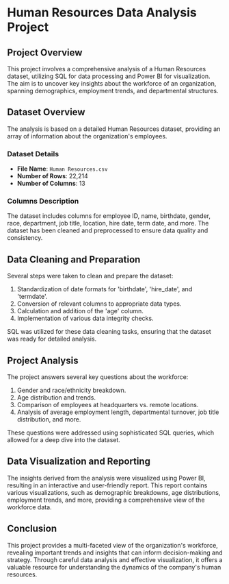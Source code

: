 # Human Resources Data Analysis Project

## Project Overview

This project involves a comprehensive analysis of a Human Resources dataset, utilizing SQL for data processing and Power BI for visualization. The aim is to uncover key insights about the workforce of an organization, spanning demographics, employment trends, and departmental structures.

## Dataset Overview

The analysis is based on a detailed Human Resources dataset, providing an array of information about the organization's employees.

### Dataset Details

- **File Name**: `Human Resources.csv`
- **Number of Rows**: 22,214
- **Number of Columns**: 13

### Columns Description

The dataset includes columns for employee ID, name, birthdate, gender, race, department, job title, location, hire date, term date, and more. The dataset has been cleaned and preprocessed to ensure data quality and consistency.

## Data Cleaning and Preparation

Several steps were taken to clean and prepare the dataset:

1. Standardization of date formats for 'birthdate', 'hire_date', and 'termdate'.
2. Conversion of relevant columns to appropriate data types.
3. Calculation and addition of the 'age' column.
4. Implementation of various data integrity checks.

SQL was utilized for these data cleaning tasks, ensuring that the dataset was ready for detailed analysis.

## Project Analysis

The project answers several key questions about the workforce:

1. Gender and race/ethnicity breakdown.
2. Age distribution and trends.
3. Comparison of employees at headquarters vs. remote locations.
4. Analysis of average employment length, departmental turnover, job title distribution, and more.

These questions were addressed using sophisticated SQL queries, which allowed for a deep dive into the dataset.

## Data Visualization and Reporting

The insights derived from the analysis were visualized using Power BI, resulting in an interactive and user-friendly report. This report contains various visualizations, such as demographic breakdowns, age distributions, employment trends, and more, providing a comprehensive view of the workforce data.


## Conclusion

This project provides a multi-faceted view of the organization's workforce, revealing important trends and insights that can inform decision-making and strategy. Through careful data analysis and effective visualization, it offers a valuable resource for understanding the dynamics of the company's human resources.

